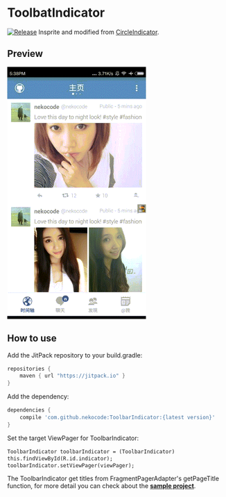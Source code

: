 # ToolbatIndicator
[![Release](https://img.shields.io/github/release/nekocode/ToolbarIndicator.svg?label=Jitpack)](https://jitpack.io/#nekocode/ToolbarIndicator)
Insprite and modified from [CircleIndicator](https://github.com/ongakuer/CircleIndicator).

## Preview
![preview](art/preview.gif)

## How to use
Add the JitPack repository to your build.gradle:
```gradle
repositories {
    maven { url "https://jitpack.io" }
}
```

Add the dependency:
```gradle
dependencies {
    compile 'com.github.nekocode:ToolbarIndicator:{latest version}'
}
```

Set the target ViewPager for ToolbarIndicator:
```
ToolbarIndicator toolbarIndicator = (ToolbarIndicator) this.findViewById(R.id.indicator);
toolbarIndicator.setViewPager(viewPager);
```

The ToolbarIndicator get titles from FragmentPagerAdapter's getPageTitle function, for more detail you can check about the **[sample project](https://github.com/nekocode/ToolbarIndicator/tree/master/sample)**.
